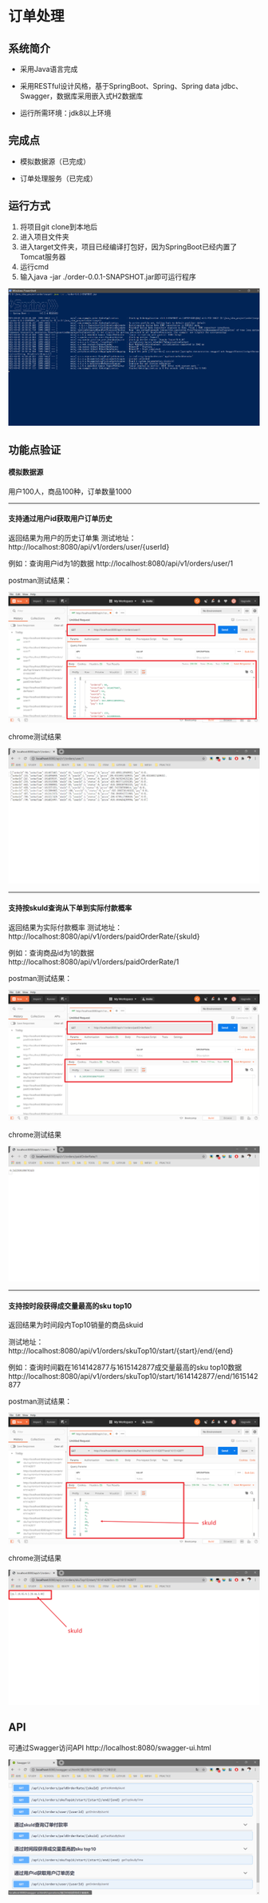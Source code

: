 # **订单处理**
## 系统简介

* 采用Java语言完成

* 采用RESTful设计风格，基于SpringBoot、Spring、Spring data jdbc、
Swagger，数据库采用嵌入式H2数据库

* 运行所需环境：jdk8以上环境

## 完成点
* 模拟数据源（已完成）

* 订单处理服务（已完成）

## 运行方式
1. 将项目git clone到本地后
2. 进入项目文件夹
3. 进入target文件夹，项目已经编译打包好，因为SpringBoot已经内置了Tomcat服务器
4. 运行cmd
5. 输入java -jar ./order-0.0.1-SNAPSHOT.jar即可运行程序


![image](https://github.com/Stillsings/order/blob/master/public/run.png)

## 功能点验证
#### **模拟数据源**
用户100人，商品100种，订单数量1000

****
#### **支持通过用户id获取用户订单历史**
返回结果为用户的历史订单集
测试地址：http://localhost:8080/api/v1/orders/user/{userId}

例如：查询用户id为1的数据
http://localhost:8080/api/v1/orders/user/1

postman测试结果：

![image](https://github.com/Stillsings/order/blob/master/public/post1.png)

chrome测试结果

![image](https://github.com/Stillsings/order/blob/master/public/chrome1.png)
****
#### **支持按skuId查询从下单到实际付款概率**
返回结果为实际付款概率
测试地址：http://localhost:8080/api/v1/orders/paidOrderRate/{skuId}

例如：查询商品id为1的数据
http://localhost:8080/api/v1/orders/paidOrderRate/1

postman测试结果：

![image](https://github.com/Stillsings/order/blob/master/public/post2.png)

chrome测试结果

![image](https://github.com/Stillsings/order/blob/master/public/chrome2.png)
****
#### **支持按时段获得成交量最高的sku top10**
返回结果为时间段内Top10销量的商品skuid

测试地址：http://localhost:8080/api/v1/orders/skuTop10/start/{start}/end/{end}

例如：查询时间戳在1614142877与1615142877成交量最高的sku top10数据
http://localhost:8080/api/v1/orders/skuTop10/start/1614142877/end/1615142877

postman测试结果：

![image](https://github.com/Stillsings/order/blob/master/public/post3.png)

chrome测试结果

![image](https://github.com/Stillsings/order/blob/master/public/chrome3.png)
## API
可通过Swagger访问API
http://localhost:8080/swagger-ui.html

![image](https://github.com/Stillsings/order/blob/master/public/swagger.png)